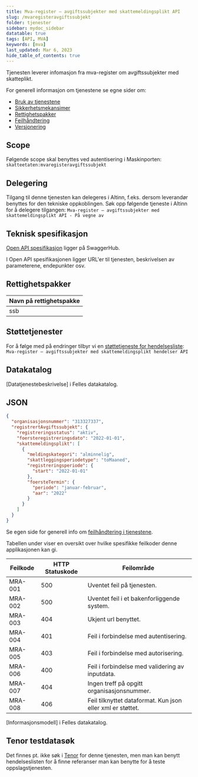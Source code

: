 ```yaml
---
title: Mva-register – avgiftssubjekter med skattemeldingsplikt API
slug: /mvaregisteravgiftssubjekt
folder: tjenester
sidebar: mydoc_sidebar
datatable: true
tags: [API, MVA]
keywords: [mva]
last_updated: Mar 6, 2023
hide_table_of_contents: true
---
```

<summary>Tjenesten leverer infomasjon fra mva-register om avgiftssubjekter med skatteplikt.</summary>

<Tabs underline={true}>
<TabItem headerText="Om tjenesten" itemKey="itemKey-1" default>

For generell informasjon om tjenestene se egne sider om:
* [Bruk av tjenestene](../om/bruk.md)
* [Sikkerhetsmekansimer](../om/sikkerhet.md)
* [Rettighetspakker](../om/rettighetspakker.md)
* [Feilhåndtering](../om/feil.md)
* [Versjonering](../om/versjoner.md)

## Scope
Følgende scope skal benyttes ved autentisering i Maskinporten: `skatteetaten:mvaregisteravgiftssubjekt`

## Delegering
Tilgang til denne tjenesten kan delegeres i Altinn, f.eks. dersom leverandør benyttes for den tekniske oppkoblingen. Søk opp følgende tjeneste i Altinn for å delegere tilgangen: `Mva-register – avgiftssubjekter med skattemeldingsplikt API - På vegne av`

## Teknisk spesifikasjon
[Open API spesifikasjon](https://app.swaggerhub.com/apis/Skatteetaten_Deling/mva-register-avgiftssubjekter-med-skattemeldingsplikt-api/) ligger på SwaggerHub.

I Open API spesifikasjonen ligger URL'er til tjenesten, beskrivelsen av parameterene, endepunkter osv.
  
## Rettighetspakker
  
| Navn på rettighetspakke |	
|---|
| ssb |

## Støttetjenester
  
For å følge med på endringer tilbyr vi en [støttetjeneste for hendelsesliste](./hendelser.md): `Mva-register – avgiftssubjekter med skattemeldingsplikt hendelser API`

## Datakatalog
 
[Datatjenestebeskrivelse] i Felles datakatalog.

</TabItem>
<TabItem headerText="Eksempler" itemKey="itemKey-2"> 

## JSON

```json
{
  "organisasjonsnummer": "313327337",
  "registrertAvgiftssubjekt": {
    "registreringsstatus": "aktiv",
    "foersteregistreringsdato": "2022-01-01",
    "skattemeldingsplikt": [
      {
        "meldingskategori": "alminnelig",
        "skattleggingsperiodetype": "toMaaned",
        "registreringsperiode": {
          "start": "2022-01-01"
        },
        "foersteTermin": {
          "periode": "januar-februar",
          "aar": "2022"
        }
      }
    ]
  }
}
```

</TabItem>
<TabItem headerText="Feilkoder" itemKey="itemKey-3">

Se egen side for generell info om [feilhåndtering i tjenestene](../om/feil.md).

Tabellen under viser en oversikt over hvilke spesifikke feilkoder denne applikasjonen kan gi.
  
| Feilkode | HTTP Statuskode | Feilområde                                                 |
|----------|-----------------|------------------------------------------------------------|
| MRA-001  | 500             | Uventet feil på tjenesten.                                 |
| MRA-002  | 500             | Uventet feil i et bakenforliggende system.                 |
| MRA-003  | 404             | Ukjent url benyttet.                                       |
| MRA-004  | 401             | Feil i forbindelse med autentisering.                      |
| MRA-005  | 403             | Feil i forbindelse med autorisering.                       |
| MRA-006  | 400             | Feil i forbindelse med validering av inputdata.            |
| MRA-007  | 404             | Ingen treff på opgitt organisasjonsnummer.                 |
| MRA-008  | 406             | Feil tilknyttet dataformat. Kun json eller xml er støttet. |
  
</TabItem>
<TabItem headerText="Informasjonsmodell" itemKey="itemKey-4">

[Informasjonsmodell] i Felles datakatalog. 

</TabItem>
<TabItem headerText="Test" itemKey="itemKey-5">

## Tenor testdatasøk
Det finnes pt. ikke søk i [Tenor](../test/tenor.md) for denne tjenesten, men man kan benytt hendelseslisten for å finne referanser man kan benytte for å teste oppslagstjenesten.
  
</TabItem>
</Tabs>

